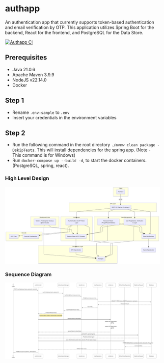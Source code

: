 # authapp
An authentication app that currently supports token-based authentication and email verification by OTP. This application utilizes Spring Boot for the backend, React for the frontend, and PostgreSQL for the Data Store.

[![Authapp CI](https://github.com/chintakjoshi/authapp/actions/workflows/tests.yml/badge.svg?branch=main)](https://github.com/chintakjoshi/authapp/actions/workflows/tests.yml)

## Prerequisites
* Java 21.0.6
* Apache Maven 3.9.9
* NodeJS v22.14.0
* Docker
  
## Step 1
* Rename `.env-sample` to `.env`
* Insert your credentials in the environment variables

## Step 2
* Run the following command in the root directory `./mvnw clean package -DskipTests`. This will install dependencies for the spring app. (Note - This command is for Windows)
* Run `docker-compose up --build -d`, to start the docker containers. (PostgreSQL, spring, react).

### High Level Design
<div style="display: flex; justify-content: space-between;">
  <img src="./images/hld.png">
</div>

### Sequence Diagram
<div style="display: flex; justify-content: space-between;">
  <img src="./images/sequence.png">
</div>